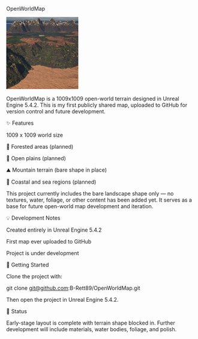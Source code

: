 OpenWorldMap

![Project Screenshot](Saved/AutoScreenshot.png)

OpenWorldMap is a 1009x1009 open-world terrain designed in Unreal Engine 5.4.2. This is my first publicly shared map, uploaded to GitHub for version control and future development.

✨ Features

1009 x 1009 world size

🌲 Forested areas (planned)

🌾 Open plains (planned)

⛰️ Mountain terrain (bare shape in place)

🌊 Coastal and sea regions (planned)

This project currently includes the bare landscape shape only — no textures, water, foliage, or other content has been added yet. It serves as a base for future open-world map development and iteration.

💡 Development Notes

Created entirely in Unreal Engine 5.4.2

First map ever uploaded to GitHub

Project is under development

🚀 Getting Started

Clone the project with:

git clone git@github.com:B-Rett89/OpenWorldMap.git

Then open the project in Unreal Engine 5.4.2.

📌 Status

Early-stage layout is complete with terrain shape blocked in. Further development will include materials, water bodies, foliage,  and polish.

